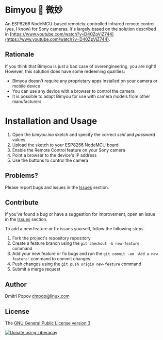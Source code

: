 # Bimyou :cherry_blossom: 微妙

An ESP8266 NodeMCU-based remotely-controlled infrared remote control (yes, I know) for Sony cameras. It's largely based on the solution described in [https://www.youtube.com/watch?v=D40ZpVjZ744](https://www.youtube.com/watch?v=D40ZpVjZ744).

## Rationale

If you think that Bimyou is just a bad case of overengineering, you are right! However, this solution does have some redeeming qualities:

- Bimyou doesn't require any proprietary apps installed on your camera or mobile device
- You can use any device with a browser to control the camera
- It is possible to adapt Bimyou for use with camera models from other manufacturers

# Installation and Usage

1. Open the *bimyou.ino* sketch and specify the correct *ssid* and *password* values
2. Upload the sketch to your ESP8266 NodeMCU board
3. Enable the Remote Control feature on your Sony camera
3. Point a browser to the device's IP address
4. Use the buttons to control the camera

## Problems?

Please report bugs and issues in the [Issues](https://gitlab.com/dmpop/bimyou/issues) section.

## Contribute

If you've found a bug or have a suggestion for improvement, open an issue in the [Issues](https://gitlab.com/dmpop/bimyou/issues) section.

To add a new feature or fix issues yourself, follow the following steps.

1. Fork the project's repository repository
2. Create a feature branch using the `git checkout -b new-feature` command
3. Add your new feature or fix bugs and run the `git commit -am 'Add a new feature'` command to commit changes
4. Push changes using the `git push origin new-feature` command
5. Submit a merge request

## Author

Dmitri Popov [dmpop@linux.com](mailto:dmpop@linux.com)

## License

The [GNU General Public License version 3](http://www.gnu.org/licenses/gpl-3.0.en.html)

<noscript><a href="https://liberapay.com/dmpop/donate"><img alt="Donate using Liberapay" src="https://liberapay.com/assets/widgets/donate.svg"></a></noscript>

